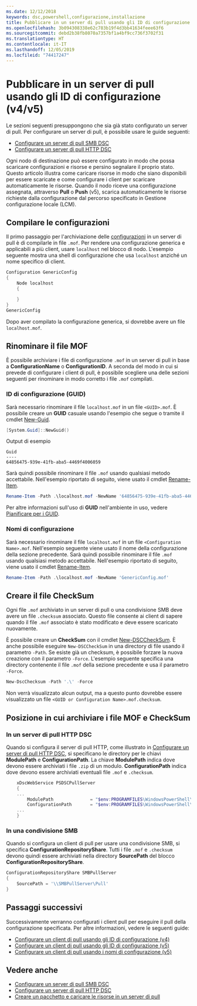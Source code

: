 ```yaml
---
ms.date: 12/12/2018
keywords: dsc,powershell,configurazione,installazione
title: Pubblicare in un server di pull usando gli ID di configurazione (v4/v5)
ms.openlocfilehash: 3b094308338e62c783b19f4d3bb41634feee63f6
ms.sourcegitcommit: debd2b38fb8070a7357bf1a4bf9cc736f3702f31
ms.translationtype: HT
ms.contentlocale: it-IT
ms.lasthandoff: 12/05/2019
ms.locfileid: "74417247"
---
```

# <a name="publish-to-a-pull-server-using-configuration-ids-v4v5"></a>Pubblicare in un server di pull usando gli ID di configurazione (v4/v5)

Le sezioni seguenti presuppongono che sia già stato configurato un server di pull. Per configurare un server di pull, è possibile usare le guide seguenti:

- [Configurare un server di pull SMB DSC](pullServerSmb.md)
- [Configurare un server di pull HTTP DSC](pullServer.md)

Ogni nodo di destinazione può essere configurato in modo che possa scaricare configurazioni e risorse e persino segnalare il proprio stato. Questo articolo illustra come caricare risorse in modo che siano disponibili per essere scaricate e come configurare i client per scaricare automaticamente le risorse. Quando il nodo riceve una configurazione assegnata, attraverso **Pull** o **Push** (v5), scarica automaticamente le risorse richieste dalla configurazione dal percorso specificato in Gestione configurazione locale (LCM).

## <a name="compile-configurations"></a>Compilare le configurazioni

Il primo passaggio per l'archiviazione delle [configurazioni](../configurations/configurations.md) in un server di pull è di compilarle in file `.mof`. Per rendere una configurazione generica e applicabili a più client, usare `localhost` nel blocco di nodo. L'esempio seguente mostra una shell di configurazione che usa `localhost` anziché un nome specifico di client.

```powershell
Configuration GenericConfig
{
    Node localhost
    {

    }
}
GenericConfig
```

Dopo aver compilato la configurazione generica, si dovrebbe avere un file `localhost.mof`.

## <a name="renaming-the-mof-file"></a>Rinominare il file MOF

È possibile archiviare i file di configurazione `.mof` in un server di pull in base a **ConfigurationName** o **ConfigurationID**. A seconda del modo in cui si prevede di configurare i client di pull, è possibile scegliere una delle sezioni seguenti per rinominare in modo corretto i file `.mof` compilati.

### <a name="configuration-ids-guid"></a>ID di configurazione (GUID)

Sarà necessario rinominare il file `localhost.mof` in un file `<GUID>.mof`. È possibile creare un **GUID** casuale usando l'esempio che segue o tramite il cmdlet [New-Guid](/powershell/module/microsoft.powershell.utility/new-guid).

```powershell
[System.Guid]::NewGuid()
```

Output di esempio

```Output
Guid
----
64856475-939e-41fb-aba5-4469f4006059
```

Sarà quindi possibile rinominare il file `.mof` usando qualsiasi metodo accettabile. Nell'esempio riportato di seguito, viene usato il cmdlet [Rename-Item](/powershell/module/microsoft.powershell.management/rename-item).

```powershell
Rename-Item -Path .\localhost.mof -NewName '64856475-939e-41fb-aba5-4469f4006059.mof'
```

Per altre informazioni sull'uso di **GUID** nell'ambiente in uso, vedere [Pianificare per i GUID](/powershell/scripting/dsc/secureserver#guids).

### <a name="configuration-names"></a>Nomi di configurazione

Sarà necessario rinominare il file `localhost.mof` in un file `<Configuration Name>.mof`. Nell'esempio seguente viene usato il nome della configurazione della sezione precedente. Sarà quindi possibile rinominare il file `.mof` usando qualsiasi metodo accettabile. Nell'esempio riportato di seguito, viene usato il cmdlet [Rename-Item](/powershell/module/microsoft.powershell.management/rename-item).

```powershell
Rename-Item -Path .\localhost.mof -NewName 'GenericConfig.mof'
```

## <a name="create-the-checksum"></a>Creare il file CheckSum

Ogni file `.mof` archiviato in un server di pull o una condivisione SMB deve avere un file `.checksum` associato.
Questo file consente ai client di sapere quando il file `.mof` associato è stato modificato e deve essere scaricato nuovamente.

È possibile creare un **CheckSum** con il cmdlet [New-DSCCheckSum](/powershell/module/psdesiredstateconfiguration/new-dscchecksum). È anche possibile eseguire `New-DSCCheckSum` in una directory di file usando il parametro `-Path`.
Se esiste già un checksum, è possibile forzare la nuova creazione con il parametro `-Force`. L'esempio seguente specifica una directory contenente il file `.mof` della sezione precedente e usa il parametro `-Force`.

```powershell
New-DscChecksum -Path '.\' -Force
```

Non verrà visualizzato alcun output, ma a questo punto dovrebbe essere visualizzato un file `<GUID or Configuration Name>.mof.checksum`.

## <a name="where-to-store-mof-files-and-checksums"></a>Posizione in cui archiviare i file MOF e CheckSum

### <a name="on-a-dsc-http-pull-server"></a>In un server di pull HTTP DSC

Quando si configura il server di pull HTTP, come illustrato in [Configurare un server di pull HTTP DSC](pullServer.md), si specificano le directory per le chiavi **ModulePath** e **ConfigurationPath**. La chiave **ModulePath** indica dove devono essere archiviati i file `.zip` di un modulo. **ConfigurationPath** indica dove devono essere archiviati eventuali file `.mof` e `.checksum`.

```powershell
    xDscWebService PSDSCPullServer
    {
    ...
        ModulePath              = "$env:PROGRAMFILES\WindowsPowerShell\DscService\Modules"
        ConfigurationPath       = "$env:PROGRAMFILES\WindowsPowerShell\DscService\Configuration"
    ...
    }

```

### <a name="on-an-smb-share"></a>In una condivisione SMB

Quando si configura un client di pull per usare una condivisione SMB, si specifica **ConfigurationRepositoryShare**.
Tutti i file `.mof` e `.checksum` devono quindi essere archiviati nella directory **SourcePath** del blocco **ConfigurationRepositoryShare**.

```powershell
ConfigurationRepositoryShare SMBPullServer
{
    SourcePath = '\\SMBPullServer\Pull'
}
```

## <a name="next-steps"></a>Passaggi successivi

Successivamente verranno configurati i client pull per eseguire il pull della configurazione specificata. Per altre informazioni, vedere le seguenti guide:

- [Configurare un client di pull usando gli ID di configurazione (v4)](pullClientConfigId4.md)
- [Configurare un client di pull usando gli ID di configurazione (v5)](pullClientConfigId.md)
- [Configurare un client di pull usando i nomi di configurazione (v5)](pullClientConfigNames.md)

## <a name="see-also"></a>Vedere anche

- [Configurare un server di pull SMB DSC](pullServerSmb.md)
- [Configurare un server di pull HTTP DSC](pullServer.md)
- [Creare un pacchetto e caricare le risorse in un server di pull](package-upload-resources.md)
